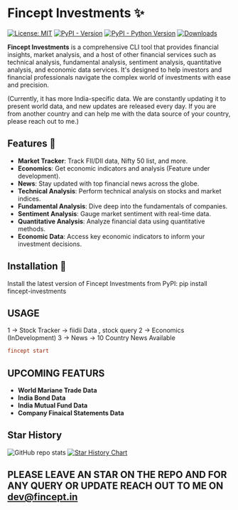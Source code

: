 # Fincept Investments ✨

[![License: MIT](https://img.shields.io/badge/license-MIT-C06524)](https://github.com/yourusername/fincept-investments/blob/main/LICENSE.txt)
[![PyPI - Version](https://img.shields.io/pypi/v/fincept-investments.svg)](https://pypi.org/project/fincept-investments/)
[![PyPI - Python Version](https://img.shields.io/pypi/pyversions/fincept-investments.svg)](https://pypi.org/project/fincept-investments/)
[![Downloads](https://static.pepy.tech/badge/fincept-investments/month)](https://pypi.org/project/fincept-investments/)

**Fincept Investments** is a comprehensive CLI tool that provides financial insights, market analysis, and a host of other financial services such as technical analysis, fundamental analysis, sentiment analysis, quantitative analysis, and economic data services. It's designed to help investors and financial professionals navigate the complex world of investments with ease and precision.

(Currently, it has more India-specific data. We are constantly updating it to present world data, and new updates are released every day. If you are from another country and can help me with the data source of your country, please reach out to me.)

## Features 🧐

- **Market Tracker**: Track FII/DII data, Nifty 50 list, and more.
- **Economics**: Get economic indicators and analysis (Feature under development).
- **News**: Stay updated with top financial news across the globe.
- **Technical Analysis**: Perform technical analysis on stocks and market indices.
- **Fundamental Analysis**: Dive deep into the fundamentals of companies.
- **Sentiment Analysis**: Gauge market sentiment with real-time data.
- **Quantitative Analysis**: Analyze financial data using quantitative methods.
- **Economic Data**: Access key economic indicators to inform your investment decisions.

## Installation 🚀

Install the latest version of Fincept Investments from PyPI: pip install fincept-investments 

## USAGE

1 -> Stock Tracker -> fiidii Data , stock query
2 -> Economics (InDevelopment)
3 -> News -> 10 Country News Available

```toml
fincept start
```

## UPCOMING FEATURS

- **World Mariane Trade Data**
- **India Bond Data**
- **India Mutual Fund Data**
- **Company Finaical Statements Data**

## Star History

![GitHub repo stats](https://github-readme-stats.vercel.app/api/pin/?username=Fincept-Corporation&repo=FinceptTerminal&show_icons=true&theme=radical)
[![Star History Chart](https://api.star-history.com/svg?repos=Fincept-Corporation/fincept-investments&type=Date)](https://star-history.com/#Fincept-Corporation/fincept-investments&Date)


## PLEASE LEAVE AN STAR ON THE REPO AND FOR ANY QUERY OR UPDATE REACH OUT TO ME ON dev@fincept.in
